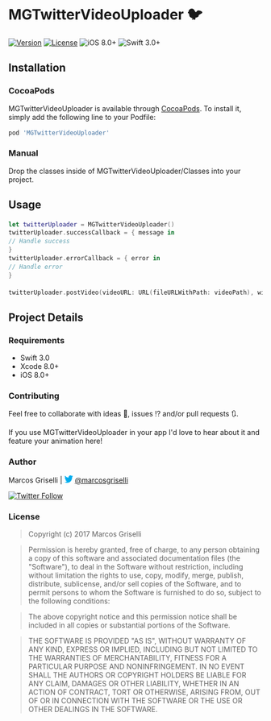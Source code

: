 # MGTwitterVideoUploader 🐦

[![Version](https://img.shields.io/cocoapods/v/MGTwitterVideoUploader.svg?style=flat)](http://cocoapods.org/pods/MGTwitterVideoUploader)
[![License](https://img.shields.io/cocoapods/l/MGTwitterVideoUploader.svg?style=flat)](http://cocoapods.org/pods/MGTwitterVideoUploader)
![iOS 8.0+](https://img.shields.io/badge/iOS-8.0%2B-blue.svg?style=flat-square)
![Swift 3.0+](https://img.shields.io/badge/Swift-3.0%2B-orange.svg?style=flat-square)

## Installation

### CocoaPods

MGTwitterVideoUploader is available through [CocoaPods](http://cocoapods.org). To install
it, simply add the following line to your Podfile:

```ruby
pod 'MGTwitterVideoUploader'
```

### Manual

Drop the classes inside of MGTwitterVideoUploader/Classes into your project.

## Usage

```swift
let twitterUploader = MGTwitterVideoUploader()
twitterUploader.successCallback = { message in
// Handle success
}
twitterUploader.errorCallback = { error in
// Handle error
}

twitterUploader.postVideo(videoURL: URL(fileURLWithPath: videoPath), withStatus: textView.text)
```
## Project Details

### Requirements
* Swift 3.0
* Xcode 8.0+
* iOS 8.0+

### Contributing
Feel free to collaborate with ideas 💭, issues ⁉️ and/or pull requests 🔃.

If you use MGTwitterVideoUploader in your app I'd love to hear about it and feature your animation here!

### Author

Marcos Griselli | <a href="url"><img src="./Resources/twitterIcon.png" height="15" width="17" ></a> [@marcosgriselli](https://twitter.com/marcosgriselli)


[![Twitter Follow](https://img.shields.io/twitter/follow/marcosgriselli.svg?style=social)](https://twitter.com/marcosgriselli)

### License

> Copyright (c) 2017 Marcos Griselli

> Permission is hereby granted, free of charge, to any person obtaining a copy
of this software and associated documentation files (the "Software"), to deal
in the Software without restriction, including without limitation the rights
to use, copy, modify, merge, publish, distribute, sublicense, and/or sell
copies of the Software, and to permit persons to whom the Software is
furnished to do so, subject to the following conditions:

> The above copyright notice and this permission notice shall be included in
all copies or substantial portions of the Software.

> THE SOFTWARE IS PROVIDED "AS IS", WITHOUT WARRANTY OF ANY KIND, EXPRESS OR
IMPLIED, INCLUDING BUT NOT LIMITED TO THE WARRANTIES OF MERCHANTABILITY,
FITNESS FOR A PARTICULAR PURPOSE AND NONINFRINGEMENT. IN NO EVENT SHALL THE
AUTHORS OR COPYRIGHT HOLDERS BE LIABLE FOR ANY CLAIM, DAMAGES OR OTHER
LIABILITY, WHETHER IN AN ACTION OF CONTRACT, TORT OR OTHERWISE, ARISING FROM,
OUT OF OR IN CONNECTION WITH THE SOFTWARE OR THE USE OR OTHER DEALINGS IN
THE SOFTWARE.

